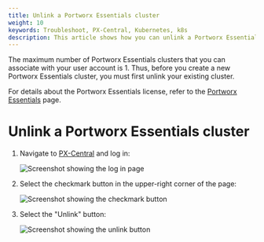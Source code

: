 ```yaml
---
title: Unlink a Portworx Essentials cluster
weight: 10
keywords: Troubleshoot, PX-Central, Kubernetes, k8s
description: This article shows how you can unlink a Portworx Essentials cluster
---
```


The maximum number of Portworx Essentials clusters that you can associate with your user account is 1. Thus, before you create a new Portworx Essentials cluster, you must first unlink your existing cluster.

For details about the Portworx Essentials license, refer to the [Portworx Essentials](/concepts/portworx-essentials/) page.


# Unlink a Portworx Essentials cluster

1. Navigate to <a href="https://central.portworx.com" target="tab">PX-Central</a> and log in:

    ![Screenshot showing the log in page](/img/pxcentral-log-in.png)

2. Select the checkmark button in the upper-right corner of the page:

    ![Screenshot showing the checkmark button](/img/pxcentral-checkmark-button.png)

3. Select the "Unlink" button:

    ![Screenshot showing the unlink button](/img/pxcentral-select-unlink-button.png)

